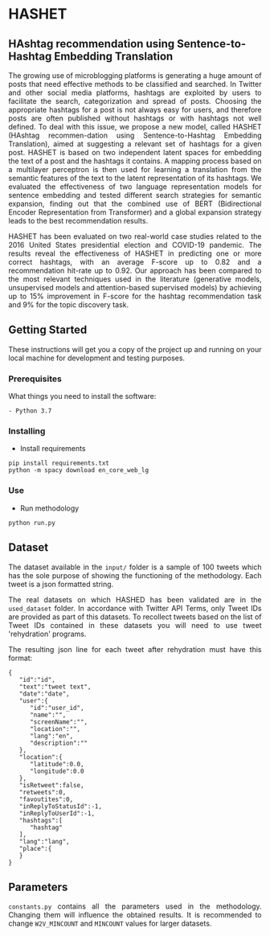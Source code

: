 # HASHET
## HAshtag recommendation using Sentence-to-Hashtag Embedding Translation
<div style="text-align: justify">
The growing use of microblogging platforms is generating a huge amount of posts that need effective methods 
to be classified and searched. In Twitter and other social media platforms, hashtags are exploited by users 
to facilitate the search, categorization and spread of posts. Choosing the appropriate hashtags for a post 
is not always easy for users, and therefore posts are often published without hashtags or with hashtags not 
well defined. To deal with this issue, we propose a new model, called HASHET (HAshtag recommen-dation using 
Sentence-to-Hashtag Embedding Translation), aimed at suggesting a relevant set of hashtags for a given post. 
HASHET is based on two independent latent spaces for embedding the text of a post and
the hashtags it contains. A mapping process based on a multilayer perceptron is then used for learning a
translation from the semantic features of the text to the latent representation of its hashtags. We evaluated
the effectiveness of two language representation models for sentence embedding and tested different search
strategies for semantic expansion, finding out that the combined use of BERT (Bidirectional Encoder 
Representation from Transformer) and a global expansion strategy leads to the best recommendation results.

HASHET has been evaluated on two real-world case studies related to the 2016 United States presidential 
election and COVID-19 pandemic. The results reveal the effectiveness of HASHET in predicting one or more 
correct hashtags, with an average F-score up to 0.82 and a recommendation hit-rate up to 0.92. Our approach 
has been compared to the most relevant techniques used in the literature (generative models, unsupervised 
models and attention-based supervised models) by achieving up to 15% improvement in F-score for the hashtag 
recommendation task and 9% for the topic discovery task.


## Getting Started

These instructions will get you a copy of the project up and running on your local machine for development and 
testing purposes.

### Prerequisites

What things you need to install the software:

```
- Python 3.7
```

### Installing
- Install requirements
```
pip install requirements.txt 
python -m spacy download en_core_web_lg
```
### Use
- Run methodology
```
python run.py
```

## Dataset

The dataset available in the `input/` folder is a sample of 100 tweets which has the sole purpose of showing 
the functioning of the methodology. Each tweet is a json formatted string.

The real datasets on which HASHED has been validated are in the `used_dataset` folder.
In accordance with Twitter API Terms, only Tweet IDs are provided as part of this datasets. 
To recollect tweets based on the list of Tweet IDs contained in these datasets you will need to use tweet 
'rehydration' programs.

The resulting json line for each tweet after rehydration must have this format:
```
{
   "id":"id",
   "text":"tweet text",
   "date":"date",
   "user":{
      "id":"user_id",
      "name":"",
      "screenName":"",
      "location":"",
      "lang":"en",
      "description":""
   },
   "location":{
      "latitude":0.0,
      "longitude":0.0
   },
   "isRetweet":false,
   "retweets":0,
   "favoutites":0,
   "inReplyToStatusId":-1,
   "inReplyToUserId":-1,
   "hashtags":[
      "hashtag"
   ],
   "lang":"lang",
   "place":{      
   }
}
```

## Parameters
`constants.py` contains all the parameters used in the methodology. Changing them will influence the obtained results.
It is recommended to change `W2V_MINCOUNT` and `MINCOUNT` values for larger datasets.

</div>